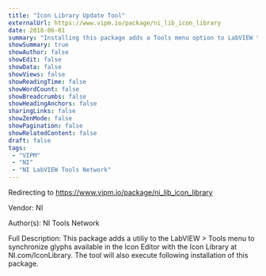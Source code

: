 ```yaml
---
title: "Icon Library Update Tool"
externalUrl: https://www.vipm.io/package/ni_lib_icon_library
date: 2018-06-01
summary: "Installing this package adds a Tools menu option to LabVIEW to enable synchronizing & updating the Icon Editor library"
showSummary: true
showAuthor: false
showEdit: false
showData: false
showViews: false
showReadingTime: false
showWordCount: false
showBreadcrumbs: false
showHeadingAnchors: false
sharingLinks: false
showZenMode: false
showPagination: false
showRelatedContent: false
draft: false
tags:
 - "VIPM"
 - "NI"
 - "NI LabVIEW Tools Network"
---
```


Redirecting to https://www.vipm.io/package/ni_lib_icon_library

Vendor: NI

Author(s): NI Tools Network
 
Full Description:
This package adds a utiliy to the LabVIEW > Tools menu to synchronize glyphs available in the Icon Editor with the Icon Library at NI.com/IconLibrary.  The tool will also execute following installation of this package.